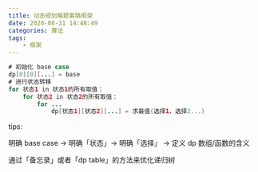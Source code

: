 ```yaml
---
title: 动态规划解题套路框架
date: 2020-08-31 14:48:49
categories: 算法
tags: 
	- 框架
---
```


```java
# 初始化 base case
dp[0][0][...] = base
# 进行状态转移
for 状态1 in 状态1的所有取值：
    for 状态2 in 状态2的所有取值：
        for ...
            dp[状态1][状态2][...] = 求最值(选择1，选择2...)
```

tips:

明确 base case -> 明确「状态」-> 明确「选择」 -> 定义 dp 数组/函数的含义

通过「备忘录」或者「dp table」的方法来优化递归树

